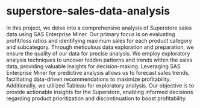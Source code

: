 # superstore-sales-data-analysis
In this project, we delve into a comprehensive analysis of Superstore sales data using SAS Enterprise Miner. Our primary focus is on evaluating profit/loss ratios and identifying maximum sales for each product category and subcategory. Through meticulous data exploration and preparation, we ensure the quality of our data for precise analysis. We employ exploratory analysis techniques to uncover hidden patterns and trends within the sales data, providing valuable insights for decision-making. Leveraging SAS Enterprise Miner for predictive analysis allows us to forecast sales trends, facilitating data-driven recommendations to maximize profitability. Additionally, we utilized Tableau for exploratory analysis. Our objective is to provide actionable insights for the Superstore, enabling informed decisions regarding product prioritization and discontinuation to boost profitability.
